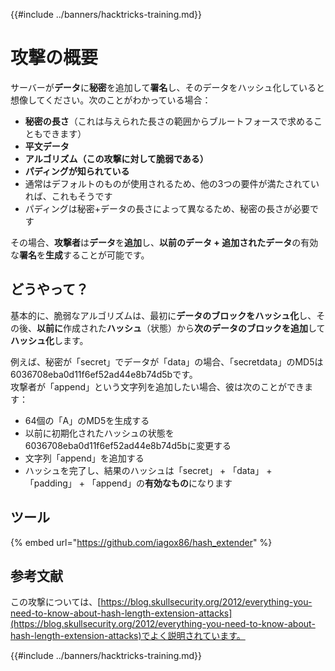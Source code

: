 {{#include ../banners/hacktricks-training.md}}

# 攻撃の概要

サーバーが**データ**に**秘密**を追加して**署名**し、そのデータをハッシュ化していると想像してください。次のことがわかっている場合：

- **秘密の長さ**（これは与えられた長さの範囲からブルートフォースで求めることもできます）
- **平文データ**
- **アルゴリズム（この攻撃に対して脆弱である）**
- **パディングが知られている**
- 通常はデフォルトのものが使用されるため、他の3つの要件が満たされていれば、これもそうです
- パディングは秘密+データの長さによって異なるため、秘密の長さが必要です

その場合、**攻撃者**は**データ**を**追加**し、**以前のデータ + 追加されたデータ**の有効な**署名**を**生成**することが可能です。

## どうやって？

基本的に、脆弱なアルゴリズムは、最初に**データのブロックをハッシュ化**し、その後、**以前に**作成された**ハッシュ**（状態）から**次のデータのブロックを追加**して**ハッシュ化**します。

例えば、秘密が「secret」でデータが「data」の場合、「secretdata」のMD5は6036708eba0d11f6ef52ad44e8b74d5bです。\
攻撃者が「append」という文字列を追加したい場合、彼は次のことができます：

- 64個の「A」のMD5を生成する
- 以前に初期化されたハッシュの状態を6036708eba0d11f6ef52ad44e8b74d5bに変更する
- 文字列「append」を追加する
- ハッシュを完了し、結果のハッシュは「secret」 + 「data」 + 「padding」 + 「append」の**有効なもの**になります

## **ツール**

{% embed url="https://github.com/iagox86/hash_extender" %}

## 参考文献

この攻撃については、[https://blog.skullsecurity.org/2012/everything-you-need-to-know-about-hash-length-extension-attacks](https://blog.skullsecurity.org/2012/everything-you-need-to-know-about-hash-length-extension-attacks)でよく説明されています。

{{#include ../banners/hacktricks-training.md}}
